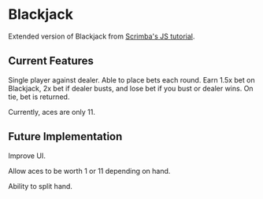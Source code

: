 # Blackjack

Extended version of Blackjack from [Scrimba's JS tutorial](https://www.youtube.com/watch?v=jS4aFq5-91M).

## Current Features

Single player against dealer. Able to place bets each round. Earn 1.5x bet on Blackjack, 2x bet if dealer busts, and lose bet if you bust or dealer wins. On tie, bet is returned.

Currently, aces are only 11.

## Future Implementation

Improve UI.

Allow aces to be worth 1 or 11 depending on hand.

Ability to split hand.

